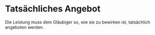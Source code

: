 # Tatsächliches Angebot

Die Leistung muss dem Gläubiger so, wie sie zu bewirken ist, tatsächlich angeboten werden. 

